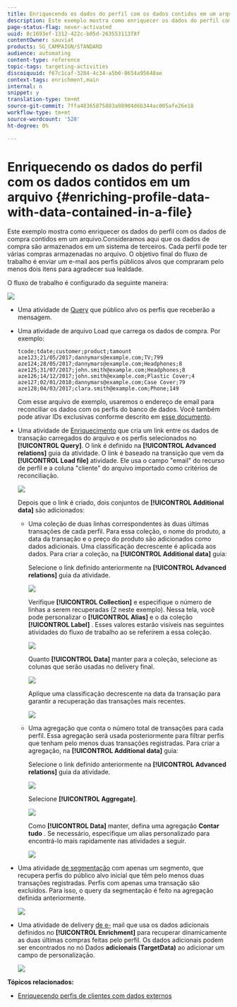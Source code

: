 ```yaml
---
title: Enriquecendo os dados do perfil com os dados contidos em um arquivo
description: Este exemplo mostra como enriquecer os dados do perfil com os dados de compra contidos em um arquivo.
page-status-flag: never-activated
uuid: 8c1693ef-1312-422c-b05d-263553113f8f
contentOwner: sauviat
products: SG_CAMPAIGN/STANDARD
audience: automating
content-type: reference
topic-tags: targeting-activities
discoiquuid: f67c1caf-3284-4c34-a5b0-8654a95640ae
context-tags: enrichment,main
internal: n
snippet: y
translation-type: tm+mt
source-git-commit: 7ffa48365875883a98904d6b344ac005afe26e18
workflow-type: tm+mt
source-wordcount: '528'
ht-degree: 0%

---
```



# Enriquecendo os dados do perfil com os dados contidos em um arquivo {#enriching-profile-data-with-data-contained-in-a-file}

Este exemplo mostra como enriquecer os dados do perfil com os dados de compra contidos em um arquivo.Consideramos aqui que os dados de compra são armazenados em um sistema de terceiros. Cada perfil pode ter várias compras armazenadas no arquivo. O objetivo final do fluxo de trabalho é enviar um e-mail aos perfis públicos alvos que compraram pelo menos dois itens para agradecer sua lealdade.

O fluxo de trabalho é configurado da seguinte maneira:

![](assets/enrichment_example_workflow.png)

* Uma atividade de [Query](../../automating/using/query.md) que público alvo os perfis que receberão a mensagem.
* Uma atividade de arquivo [](../../automating/using/load-file.md) Load que carrega os dados de compra. Por exemplo:

   ```
   tcode;tdate;customer;product;tamount
   aze123;21/05/2017;dannymars@example.com;TV;799
   aze124;28/05/2017;dannymars@example.com;Headphones;8
   aze125;31/07/2017;john.smith@example.com;Headphones;8
   aze126;14/12/2017;john.smith@example.com;Plastic Cover;4
   aze127;02/01/2018;dannymars@example.com;Case Cover;79
   aze128;04/03/2017;clara.smith@example.com;Phone;149
   ```

   Com esse arquivo de exemplo, usaremos o endereço de email para reconciliar os dados com os perfis do banco de dados. Você também pode ativar IDs exclusivas conforme descrito em [esse documento](../../developing/using/configuring-the-resource-s-data-structure.md#generating-a-unique-id-for-profiles-and-custom-resources).

* Uma atividade de [Enriquecimento](../../automating/using/enrichment.md) que cria um link entre os dados de transação carregados do arquivo e os perfis selecionados no **[!UICONTROL Query]**. O link é definido na **[!UICONTROL Advanced relations]** guia da atividade. O link é baseado na transição que vem da **[!UICONTROL Load file]** atividade. Ele usa o campo &quot;email&quot; do recurso de perfil e a coluna &quot;cliente&quot; do arquivo importado como critérios de reconciliação.

   ![](assets/enrichment_example_workflow2.png)

   Depois que o link é criado, dois conjuntos de **[!UICONTROL Additional data]** são adicionados:

   * Uma coleção de duas linhas correspondentes às duas últimas transações de cada perfil. Para essa coleção, o nome do produto, a data da transação e o preço do produto são adicionados como dados adicionais. Uma classificação decrescente é aplicada aos dados. Para criar a coleção, na **[!UICONTROL Additional data]** guia:

      Selecione o link definido anteriormente na **[!UICONTROL Advanced relations]** guia da atividade.

      ![](assets/enrichment_example_workflow3.png)

      Verifique **[!UICONTROL Collection]** e especifique o número de linhas a serem recuperadas (2 neste exemplo). Nessa tela, você pode personalizar o **[!UICONTROL Alias]** e o da coleção **[!UICONTROL Label]** . Esses valores estarão visíveis nas seguintes atividades do fluxo de trabalho ao se referirem a essa coleção.

      ![](assets/enrichment_example_workflow4.png)

      Quanto **[!UICONTROL Data]** manter para a coleção, selecione as colunas que serão usadas no delivery final.

      ![](assets/enrichment_example_workflow6.png)

      Aplique uma classificação decrescente na data da transação para garantir a recuperação das transações mais recentes.

      ![](assets/enrichment_example_workflow7.png)

   * Uma agregação que conta o número total de transações para cada perfil. Essa agregação será usada posteriormente para filtrar perfis que tenham pelo menos duas transações registradas. Para criar a agregação, na **[!UICONTROL Additional data]** guia:

      Selecione o link definido anteriormente na **[!UICONTROL Advanced relations]** guia da atividade.

      ![](assets/enrichment_example_workflow3.png)

      Selecione **[!UICONTROL Aggregate]**.

      ![](assets/enrichment_example_workflow8.png)

      Como **[!UICONTROL Data]** manter, defina uma agregação **Contar tudo** . Se necessário, especifique um alias personalizado para encontrá-lo mais rapidamente nas atividades a seguir.

      ![](assets/enrichment_example_workflow9.png)

* Uma atividade [de segmentação](../../automating/using/segmentation.md) com apenas um segmento, que recupera perfis do público alvo inicial que têm pelo menos duas transações registradas. Perfis com apenas uma transação são excluídos. Para isso, o query da segmentação é feito na agregação definida anteriormente.

   ![](assets/enrichment_example_workflow5.png)

* Uma atividade de delivery [de e-](../../automating/using/email-delivery.md) mail que usa os dados adicionais definidos no **[!UICONTROL Enrichment]** para recuperar dinamicamente as duas últimas compras feitas pelo perfil. Os dados adicionais podem ser encontrados no nó Dados **adicionais (TargetData)** ao adicionar um campo de personalização.

   ![](assets/enrichment_example_workflow10.png)

**Tópicos relacionados:**

* [Enriquecendo perfis de clientes com dados externos](https://helpx.adobe.com/campaign/kb/simplify-campaign-management.html#Managedatatofuelengagingexperiences)
